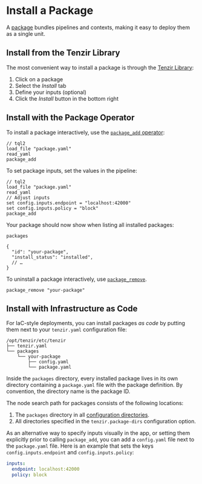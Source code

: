 # Install a Package

A [package](../packages.md) bundles pipelines and contexts, making it easy to
deploy them as a single unit.

## Install from the Tenzir Library

The most convenient way to install a package is through the [Tenzir
Library](https://app.tenzir.com/library):

1. Click on a package
2. Select the *Install* tab
3. Define your inputs (optional)
4. Click the *Install* button in the bottom right

## Install with the Package Operator

To install a package interactively, use the [`package_add`
operator](../operators/package.md):

```tql
// tql2
load_file "package.yaml"
read_yaml
package_add
```

To set package inputs, set the values in the pipeline:

```tql
// tql2
load_file "package.yaml"
read_yaml
// Adjust inputs
set config.inputs.endpoint = "localhost:42000"
set config.inputs.policy = "block"
package_add
```

Your package should now show when listing all installed packages:

```tql
packages
```

```json5
{
  "id": "your-package",
  "install_status": "installed",
  // …
}
```

To uninstall a package interactively, use
[`package_remove`](../operators/package.md).

```tql
package_remove "your-package"
```

## Install with Infrastructure as Code

For IaC-style deployments, you can install packages *as code* by putting them
next to your `tenzir.yaml` configuration file:

```
/opt/tenzir/etc/tenzir
├── tenzir.yaml
└── packages
    └── your-package
        ├── config.yaml
        └── package.yaml
```

Inside the `packages` directory, every installed package lives in its own
directory containing a `package.yaml` file with the package definition. By
convention, the directory name is the package ID.

The node search path for packages consists of the following locations:

1. The `packages` directory in all [configuration
   directories](../configuration.md#configuration-files).
2. All directories specified in the `tenzir.package-dirs` configuration option.

As an alternative way to specify inputs visually in the app, or setting them
explicitly prior to calling `package_add`, you can add a `config.yaml` file next
to the `package.yaml` file. Here is an example that sets the keys
`config.inputs.endpoint` and `config.inputs.policy`:

```yaml
inputs:
  endpoint: localhost:42000
  policy: block
```
